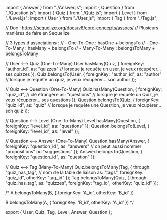 import { Answer } from "./Answer.js";
import { Question } from "./Question.js";
import { Quiz } from "./Quiz.js";
import { Level } from "./Level.js";
import { User } from "./User.js";
import { Tag } from "./Tag.js";

// Doc : https://sequelize.org/docs/v6/core-concepts/assocs/
// Plusieurs manières de faire en Sequelize

// 3 types d'associations : 
// - One-To-One : hasOne + belongsTo
// - One-To-Many : hasMany + belongsTo
// - Many-To-Many : belongsToMany + belongsToMany


// User <--> Quiz (One-To-Many)
User.hasMany(Quiz, {
  foreignKey: "author_id",
  as: "quizzes" // lorsque je requête un user, je veux récupérer... ses quizzes
});
Quiz.belongsTo(User, {
  foreignKey: "author_id",
  as: "author" // lorsque je requête un quiz, je veux récupérer... son author
});

// Quiz <--> Question (One-To-Many)
Quiz.hasMany(Question, {
  foreignKey: "quiz_id", // clé étrangère
  as: "questions" // lorsque je requête un Quiz, je veux récupérer... ses questions
});
Question.belongsTo(Quiz, {
  foreignKey: "quiz_id",
  as: "quiz" // lorsque je requête une Question, je veux récupérer... son quiz
});


// Question <--> Level (One-To-Many)
Level.hasMany(Question, {
  foreignKey: "level_id",
  as: "questions"
});
Question.belongsTo(Level, {
  foreignKey: "level_id",
  as: "level"
});


// Question <--> Answer (One-To-Many)
Question.hasMany(Answer, {
  foreignKey: "question_id",
  as: "answers" // on peut aussi nommer "propositions" ou "suggestions"
});
Answer.belongsTo(Question, {
  foreignKey: "question_id",
  as: "question"
});

// Quiz <--> Tag (Many-To-Many)
Quiz.belongsToMany(Tag, {
  through: "quiz_has_tag", // nom de la table de liaison
  as: "tags",
  foreignKey: "quiz_id",
  otherKey: "tag_id"
});
Tag.belongsToMany(Quiz, {
  through: "quiz_has_tag",
  as: "quizzes",
  foreignKey: "tag_id",
  otherKey: "quiz_id"
});

/*
A.belongsToMany(B, {
  foreignKey: 'A_id',
  otherKey: 'B_id'
})

B.belongsToMany(A, {
  foreignKey: 'B_id',
  otherKey: 'A_id'
})
*/


export { User, Quiz, Tag, Level, Answer, Question };
